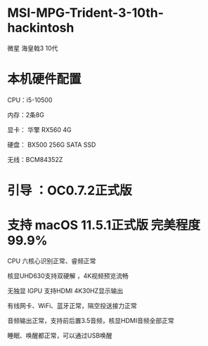 # MSI-MPG-Trident-3-10th-hackintosh

微星 海皇戟3 10代 

# 本机硬件配置
CPU：i5-10500

内存：2条8G

显卡： 华擎 RX560 4G

硬盘：  BX500  256G SATA SSD

无线：BCM84352Z

# 引导 ：OC0.7.2正式版  

# 支持 macOS 11.5.1正式版  完美程度99.9%

CPU 六核心识别正常、睿频正常

核显UHD630支持双硬解 ，4K视频预览流畅

无独显 IGPU 支持HDMI 4K30HZ显示输出

有线网卡、WiFi、蓝牙正常，隔空投送接力正常

音频输出正常，支持前后置3.5音频，核显HDMI音频全部正常

睡眠、唤醒都正常，可以通过USB唤醒
